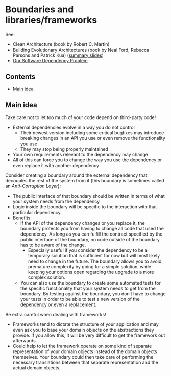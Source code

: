 # Boundaries and libraries/frameworks

See:

-   Clean Architecture (book by Robert C. Martin)
-   Building Evolutionary Architectures (book by Neal Ford, Rebecca Parsons and Patrick Kua) ([summary slides](https://www.slideshare.net/thekua/building-evolutionary-architectures))
-   [Our Software Dependency Problem](https://research.swtch.com/deps)

## Contents

-   [Main idea](#main-idea)

## Main idea

Take care not to let too much of your code depend on third-party code!

-   External dependencies evolve in a way you do not control
    -   Their newest version including some critical bugfixes may introduce breaking changes in an API you use or even remove the functionality you use
    -   They may stop being properly maintained
-   Your own requirements relevant to the dependency may change
-   All of this can force you to change the way you use the dependency or even replace it with another dependency

Consider creating a boundary around the external dependency that decouples the rest of the system from it (this boundary is sometimes called an _Anti-Corruption Layer_):

-   The public interface of that boundary should be written in terms of what your system needs from the dependency
-   Logic inside the boundary will be specific to the interaction with that particular dependency. 
-   Benefits:
    -   If the API of the dependency changes or you replace it, the boundary protects you from having to change all code that used the dependency. As long as you can fulfill the contract specified by the public interface of the boundary, no code outside of the boundary has to be aware of the change.
        -   Especially useful if you consider the dependency to be a temporary solution that is sufficient for now but will most likely need to change in the future. The boundary allows you to avoid premature complexity by going for a simple solution, while keeping your options open regarding the upgrade to a more complex solution.
    -   You can also use the boundary to create some automated tests for the specific functionality that your system needs to get from the boundary. By testing against the boundary, you don’t have to change your tests in order to be able to test a new version of the dependency or even a replacement.

Be extra careful when dealing with frameworks!

-   Frameworks tend to dictate the structure of your application and may even ask you to base your domain objects on the abstractions they provide. If you allow this, it will be very difficult to get the framework out afterwards. 
-   Could help to let the framework operate on some kind of separate representation of your domain objects instead of the domain objects themselves. Your boundary could then take care of performing the necessary translations between that separate representation and the actual domain objects.
